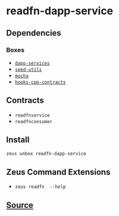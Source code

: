 
readfn-dapp-service 
====================




## Dependencies
### Boxes
* [`dapp-services`](dapp-services.md)
* [`seed-utils`](seed-utils.md)
* [`mocha`](mocha.md)
* [`hooks-cpp-contracts`](hooks-cpp-contracts.md)


## Contracts
* `readfnservice`
* `readfnconsumer`
## Install
```bash
zeus unbox readfn-dapp-service
```


## Zeus Command Extensions
* ```zeus readfn  --help```




## [Source](https://github.com/liquidapps-io/zeus-sdk/tree/master/boxes/groups/services/readfn-dapp-service)
